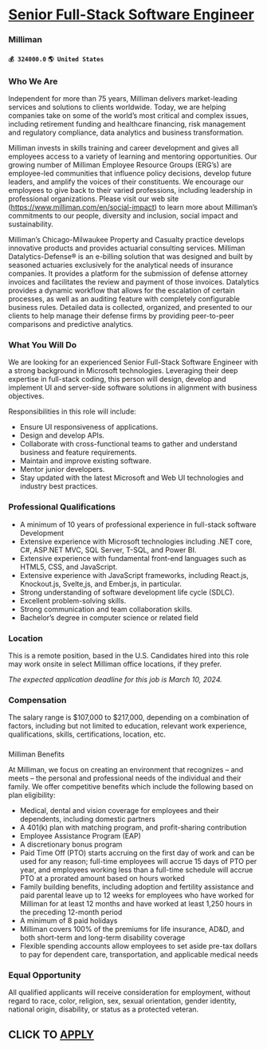 # [Senior Full-Stack Software Engineer](https://www.remotewlb.com/apply/senior-full-stack-software-engineer-72921)  
### Milliman  
#### `💰 324000.0` `🌎 United States`  

### Who We Are

Independent for more than 75 years, Milliman delivers market-leading services and solutions to clients worldwide. Today, we are helping companies take on some of the world’s most critical and complex issues, including retirement funding and healthcare financing, risk management and regulatory compliance, data analytics and business transformation.

Milliman invests in skills training and career development and gives all employees access to a variety of learning and mentoring opportunities. Our growing number of Milliman Employee Resource Groups (ERG’s) are employee-led communities that influence policy decisions, develop future leaders, and amplify the voices of their constituents. We encourage our employees to give back to their varied professions, including leadership in professional organizations. Please visit our web site (https://www.milliman.com/en/social-impact) to learn more about Milliman’s commitments to our people, diversity and inclusion, social impact and sustainability.

Milliman’s Chicago-Milwaukee Property and Casualty practice develops innovative products and provides actuarial consulting services. Milliman Datalytics-Defense® is an e-billing solution that was designed and built by seasoned actuaries exclusively for the analytical needs of insurance companies. It provides a platform for the submission of defense attorney invoices and facilitates the review and payment of those invoices. Datalytics provides a dynamic workflow that allows for the escalation of certain processes, as well as an auditing feature with completely configurable business rules. Detailed data is collected, organized, and presented to our clients to help manage their defense firms by providing peer-to-peer comparisons and predictive analytics.

### What You Will Do

We are looking for an experienced Senior Full-Stack Software Engineer with a strong background in Microsoft technologies. Leveraging their deep expertise in full-stack coding, this person will design, develop and implement UI and server-side software solutions in alignment with business objectives.

Responsibilities in this role will include:

  * Ensure UI responsiveness of applications.
  * Design and develop APIs.
  * Collaborate with cross-functional teams to gather and understand business and feature requirements.
  * Maintain and improve existing software.
  * Mentor junior developers.
  * Stay updated with the latest Microsoft and Web UI technologies and industry best practices.

### Professional Qualifications

  * A minimum of 10 years of professional experience in full-stack software Development
  * Extensive experience with Microsoft technologies including .NET core, C#, ASP.NET MVC, SQL Server, T-SQL, and Power BI.
  * Extensive experience with fundamental front-end languages such as HTML5, CSS, and JavaScript.
  * Extensive experience with JavaScript frameworks, including React.js, Knockout.js, Svelte,js, and Ember.js, in particular.
  * Strong understanding of software development life cycle (SDLC).
  * Excellent problem-solving skills.
  * Strong communication and team collaboration skills.
  * Bachelor’s degree in computer science or related field

### Location

This is a remote position, based in the U.S. Candidates hired into this role may work onsite in select Milliman office locations, if they prefer.

 _The expected application deadline for this job is March 10, 2024._

### Compensation

The salary range is $107,000 to $217,000, depending on a combination of factors, including but not limited to education, relevant work experience, qualifications, skills, certifications, location, etc.

###  
Milliman Benefits

At Milliman, we focus on creating an environment that recognizes – and meets – the personal and professional needs of the individual and their family. We offer competitive benefits which include the following based on plan eligibility:

  * Medical, dental and vision coverage for employees and their dependents, including domestic partners
  * A 401(k) plan with matching program, and profit-sharing contribution
  * Employee Assistance Program (EAP)
  * A discretionary bonus program
  * Paid Time Off (PTO) starts accruing on the first day of work and can be used for any reason; full-time employees will accrue 15 days of PTO per year, and employees working less than a full-time schedule will accrue PTO at a prorated amount based on hours worked
  * Family building benefits, including adoption and fertility assistance and paid parental leave up to 12 weeks for employees who have worked for Milliman for at least 12 months and have worked at least 1,250 hours in the preceding 12-month period
  * A minimum of 8 paid holidays
  * Milliman covers 100% of the premiums for life insurance, AD&D, and both short-term and long-term disability coverage
  * Flexible spending accounts allow employees to set aside pre-tax dollars to pay for dependent care, transportation, and applicable medical needs

### Equal Opportunity

All qualified applicants will receive consideration for employment, without regard to race, color, religion, sex, sexual orientation, gender identity, national origin, disability, or status as a protected veteran.

  
## CLICK TO [APPLY](https://www.remotewlb.com/apply/senior-full-stack-software-engineer-72921)

